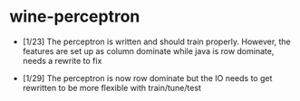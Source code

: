 # wine-perceptron

* [1/23] The perceptron is written and should train properly. However, the features are set up as column dominate while java is row dominate, needs a rewrite to fix

* [1/29] The perceptron is now row dominate but the IO needs to get rewritten to be more flexible with train/tune/test